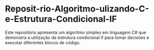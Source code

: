 # Reposit-rio-Algoritmo-ulizando-C-e-Estrutura-Condicional-IF
Este repositório apresenta um algoritmo simples em linguagem C# que demonstra a utilização da estrutura condicional if para tomar decisões e executar diferentes blocos de código.
